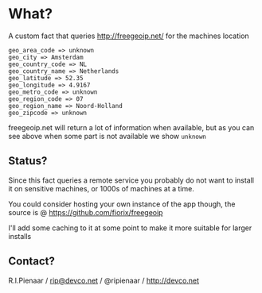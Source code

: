 What?
=====

A custom fact that queries http://freegeoip.net/ for the machines location

```
geo_area_code => unknown
geo_city => Amsterdam
geo_country_code => NL
geo_country_name => Netherlands
geo_latitude => 52.35
geo_longitude => 4.9167
geo_metro_code => unknown
geo_region_code => 07
geo_region_name => Noord-Holland
geo_zipcode => unknown
```

freegeoip.net will return a lot of information when available, but as you can
see above when some part is not available we show ```unknown```

Status?
-------

Since this fact queries a remote service you probably do not want
to install it on sensitive machines, or 1000s of machines at a time.

You could consider hosting your own instance of the app though, the source
is @ https://github.com/fiorix/freegeoip

I'll add some caching to it at some point to make it more suitable
for larger installs

Contact?
--------

R.I.Pienaar / rip@devco.net / @ripienaar / http://devco.net
